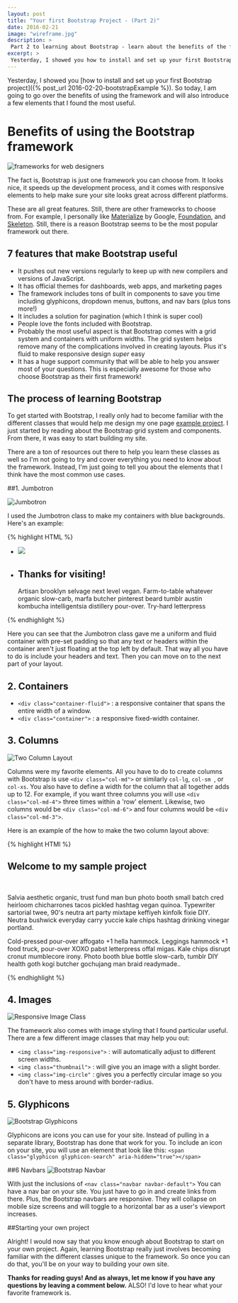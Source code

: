 ```yaml
---
layout: post
title: "Your first Bootstrap Project - (Part 2)"
date: 2016-02-21
image: "wireframe.jpg"
description: >
 Part 2 to learning about Bootstrap - learn about the benefits of the front-end framework and some of the useful elements you can use.
excerpt: >
 Yesterday, I showed you how to install and set up your first Bootstrap project. So today, I am going to go over the benefits of using the framework and will go over a few elements that I found the most useful.
---
```

Yesterday, I showed you [how to install and set up your first Bootstrap project]({% post_url 2016-02-20-bootstrapExample %}). So today, I am going to go over the benefits of using the framework and will also introduce a few elements that I found the most useful.

# Benefits of using the Bootstrap framework

![frameworks for web designers](/assets/wireframe.jpg)

The fact is, Bootstrap is just one framework you can choose from. It looks nice, it speeds up the development process, and it comes with responsive elements to help make sure your site looks great across different platforms.

These are all great features. Still, there are other frameworks to choose from. For example, I personally like [Materialize](http://materializecss.com/) by Google, [Foundation](http://foundation.zurb.com/learn/about.html), and [Skeleton](http://getskeleton.com/). Still, there is a reason Bootstrap seems to be the most popular framework out there.

## 7 features that make Bootstrap useful

- It pushes out new versions regularly to keep up with new compilers and versions of JavaScript.
- It has official themes for dashboards, web apps, and marketing pages
- The framework includes tons of built in components to save you time including glyphicons, dropdown menus, buttons, and nav bars (plus tons more!)
- It includes a solution for pagination (which I think is super cool)
- People love the fonts included with Bootstrap.  
- Probably the most useful aspect is that Bootstrap comes with a grid system and containers with uniform widths. The grid system helps remove many of the complications involved in creating layouts. Plus it's fluid to make responsive design *super* easy
- It has a huge support community that will be able to help you answer most of your questions. This is especially awesome for those who choose Bootstrap as their first framework!

## The process of learning Bootstrap
To get started with Bootstrap, I really only had to become familiar with the different classes that would help me design my one page [example project](https://github.com/ktagilbert/Bootstrap-Example). I just started by reading about the Bootstrap grid system and components. From there, it was easy to start building my site.

There are a ton of resources out there to help you learn these classes as well so I'm not going to try and cover everything you need to know about the framework. Instead, I'm just going to tell you about the elements that I think have the most common use cases.


##1. Jumbotron

![Jumbotron](/assets/jumbotron.png)

I used the Jumbotron class to make my containers with blue backgrounds. Here's an example:

{% highlight HTML %}
<div class="jumbotron">
  <ul>
    <li class="left-li pull-left">
      <img class="half-width-img" src="assets/webDesign.jpg" />
    </li>
    <li class="right-li pull-right">
      <span class="half-width-txt">
        <h2 class="text-center">Thanks for visiting!</h2>
        <p>
          Artisan brooklyn selvage next level vegan. Farm-to-table whatever organic slow-carb,
          marfa butcher pinterest beard tumblr austin kombucha intelligentsia distillery pour-over. Try-hard letterpress
        </p>
      </span>
  </li>
</ul>
</div>
{% endhighlight %}

Here you can see that the Jumbotron class gave me a uniform and fluid container with pre-set padding so that any text or headers within the container aren't just floating at the top left by default. That way all you have to do is include your headers and text. Then you can move on to the next part of your layout.

## 2. Containers
- ``<div class="container-fluid">`` : a responsive container that spans the entire width of a window.
- ``<div class="container">`` : a responsive fixed-width container.


## 3. Columns
![Two Column Layout](/assets/twoColumnLayout.png)

Columns were my favorite elements. All you have to do to create columns with Bootstrap is use ```<div class="col-md">``` or similarly ```col-lg```, ```col-sm ```, or ```col-xs```. You also have to define a width for the column that all together adds up to 12. For example, if you want three columns you will use ```<div class="col-md-4">``` three times within a 'row' element. Likewise, two columns would be ```<div class="col-md-6">``` and four columns would be ```<div class="col-md-3">```.

Here is an example of the how to make the two column layout above:

{% highlight HTMl %}
<section id="intro-content">
  <div class="col-lg-12 text-center">
      <h1>Welcome to my sample project</h1>
      </br>
  </div>
  <div class="col-lg-4 col-lg-offset-2">
      <p class="margin-text">Salvia aesthetic organic, trust fund man bun photo booth small batch cred heirloom
        chicharrones tacos pickled hashtag vegan quinoa. Typewriter sartorial twee, 90's neutra art party mixtape
        keffiyeh kinfolk fixie DIY. Neutra bushwick everyday carry yuccie kale chips hashtag drinking vinegar portland.
      </p>
  </div>
  <div class="col-lg-4">
      <p class="margin-text"> Cold-pressed pour-over affogato +1 hella hammock. Leggings hammock +1 food truck,
        pour-over XOXO pabst letterpress offal migas. Kale chips disrupt cronut mumblecore irony. Photo booth blue
        bottle slow-carb, tumblr DIY health goth kogi butcher gochujang man braid readymade..
      </p>
  </div>
</section>
{% endhighlight %}



## 4. Images
![Responsive Image Class](/assets/responsiveImgClass.png)

The framework also comes with image styling that I found particular useful. There are a few different image classes that may help you out:

- ```<img class="img-responsive">``` : will automatically adjust to different screen widths.
- ```<img class="thumbnail">``` : will give you an image with a slight border.
- ```<img class="img-circle"``` : gives you a perfectly circular image so you don't have to mess around with border-radius.


## 5. Glyphicons
![Bootstrap Glyphicons](/assets/glyphicon.png)

Glyphicons are icons you can use for your site. Instead of pulling in a separate library, Bootstrap has done that work for you. To include an icon on your site, you will use an element that look like this: ```<span class="glyphicon glyphicon-search" aria-hidden="true"></span>```

##6 Navbars
![Bootstrap Navbar](/assets/navBar.png)

With just the inclusions of ```<nav class="navbar navbar-default">``` You can have a nav bar on your site. You just have to go in and create links from there. Plus, the Bootstrap navbars are responsive. They will collapse on mobile size screens and will toggle to a horizontal bar as a user's viewport increases.

##Starting your own project

Alright! I would now say that you know enough about Bootstrap to start on your own project. Again, learning Bootstrap really just involves becoming familiar with the different classes unique to the framework. So once you can do that, you'll be on your way to building your own site.


**Thanks for reading guys! And as always, let me know if you have any questions by leaving a comment below.** ALSO! I'd love to hear what your favorite framework is.
